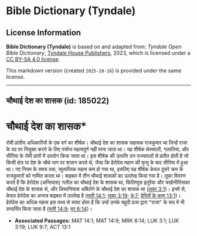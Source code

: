 # Bible Dictionary (Tyndale)

## License Information

**Bible Dictionary (Tyndale)** is based on and adapted from: _Tyndale Open Bible Dictionary_, [Tyndale House Publishers](https://tyndaleopenresources.com/), 2023, which is licensed under a [CC BY-SA 4.0 license](https://creativecommons.org/licenses/by-sa/4.0/legalcode.en).

This markdown version (created `2025-10-16`) is provided under the same license.



--------------------------------

## चौथाई देश का शासक (id: 185022)

चौथाई देश का शासक\*
===================

रोमी प्रांतीय अधिकारियों के एक वर्ग का शीर्षक। चौथाई देश का शासक सहायक राजकुमार था जिन्हें राजा के पद पर नियुक्त करने के लिए पर्याप्त महत्वपूर्ण नहीं माना जाता था। यह शीर्षक थेस्साली, गलातिया, और सीरिया के रोमी प्रांतों में उपयोग किया जाता था। इस शीर्षक की उत्पत्ति उन राज्यपालों से प्रतीत होती है जो किसी क्षेत्र या देश के चौथे भाग पर शासन करते थे, जैसा कि हेरोदेस महान की मृत्यु के बाद सीरिया में हुआ था। नए नियम के समय तक, व्युत्पत्‍तिक महत्व कम हो गया था, इसलिए यह शीर्षक केवल दूसरे क्रम के राजकुमारों को नामित करता था। बाइबल में तीन चौथाई शासकों का उल्लेख किया गया है। लूका विवरण करते हैं कि हेरोदेस (अन्तिपास) गलील का चौथाई देश के शासक था, फिलिप्पुस इतूरैया और त्रखोनीतिसका चौथाई देश के शासक थे, और लिसानियास अबिलेने के चौथाई देश का शासक था ([लूका 3:1](https://ref.ly/Luke3:1))। इनमें से, केवल हेरोदेस का अन्यत्र बाइबल में उल्लेख है ([मत्ती 14:1](https://ref.ly/Matt14:1); [लूका 3:19](https://ref.ly/Luke3:19); [9:7](https://ref.ly/Luke9:7); [प्रेरितों के काम 13:1](https://ref.ly/Acts13:1))। हेरोदेस का अधिक महत्व इस तथ्य से स्पष्ट होता है कि उन्हें उनके यहूदी प्रजा द्वारा "राजा" के रूप में भी सन्दर्भित किया जाता है ([मत्ती 14:9](https://ref.ly/Matt14:9); [मर 6:14](https://ref.ly/Mark6:14))।

* **Associated Passages:** MAT 14:1; MAT 14:9; MRK 6:14; LUK 3:1; LUK 3:19; LUK 9:7; ACT 13:1

